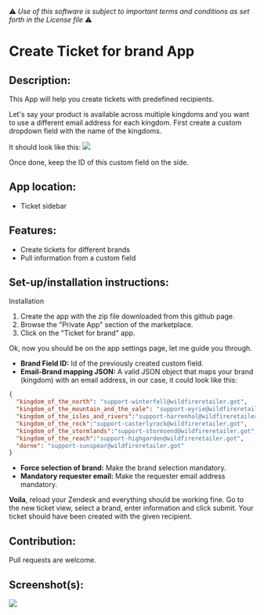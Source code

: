 :warning: *Use of this software is subject to important terms and conditions as set forth in the License file* :warning:

# Create Ticket for brand App

## Description:

This App will help you create tickets with predefined recipients.

Let's say your product is available across multiple kingdoms and you want to use a different email address for each kingdom. First create a custom dropdown field with the name of the kingdoms.

It should look like this: 
![](http://f.cl.ly/items/0a1P3E3z190t193Z3i22/Screen%20Shot%202013-09-30%20at%2010.11.20.png)

Once done, keep the ID of this custom field on the side.

## App location:

* Ticket sidebar

## Features:

* Create tickets for different brands
* Pull information from a custom field

## Set-up/installation instructions:

Installation

1. Create the app with the zip file downloaded from this github page.
2. Browse the "Private App" section of the marketplace.
3. Click on the "Ticket for brand" app.

Ok, now you should be on the app settings page, let me guide you through.

* **Brand Field ID:** Id of the previously created custom field.
* **Email-Brand mapping JSON:** A valid JSON object that maps your brand (kingdom) with an email address, in our case, it could look like this:

```json
{
  "kingdom_of_the_north": "support-winterfell@wildfireretailer.got",
  "kingdom_of_the_mountain_and_the_vale": "support-eyrie@wildfireretailer.got",
  "kingdom_of_the_isles_and_rivers":"support-harrenhal@wildfireretailer.got",
  "kingdom_of_the_rock":"support-casterlyrock@wildfireretailer.got",
  "kingdom_of_the_stormlands":"support-stormsend@wildfireretailer.got",
  "kingdom_of_the_reach":"support-highgarden@wildfireretailer.got",
  "dorne": "support-sunspear@wildfireretailer.got"
}
```
* **Force selection of brand:** Make the brand selection mandatory.
* **Mandatory requester email:** Make the requester email address mandatory.

**Voila**, reload your Zendesk and everything should be working fine. Go to the new ticket view, select a brand, enter information and click submit. Your ticket should have been created with the given recipient.

## Contribution:

Pull requests are welcome.

## Screenshot(s):

![](http://f.cl.ly/items/0a1P3E3z190t193Z3i22/Screen%20Shot%202013-09-30%20at%2010.11.20.png)


